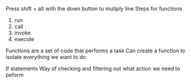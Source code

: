 Press shift + alt with the down button to mutiply line
Steps for functions
1. run
2. call
3. invoke
4. execute

Functions are a set of code that performs a task
Can create a function to isolate everything we want to do

If statements 
Way of checking and filtering out what action we need to peform


